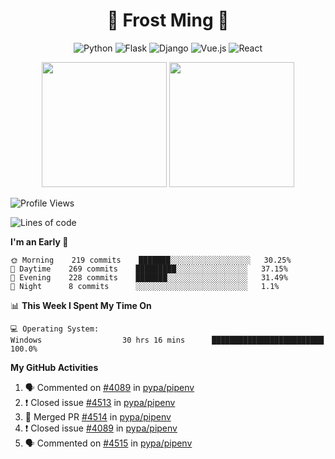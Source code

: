 <h1 align="center">🦄 Frost Ming 🐍</h1>

<div align="center">

![Python](https://img.shields.io/badge/-Python-%233776ab?logo=python&style=for-the-badge&logoColor=white)
![Flask](https://img.shields.io/badge/-Flask-%23eeeeee?logo=flask&style=for-the-badge&logoColor=black)
![Django](https://img.shields.io/badge/-Django-%23092E20?logo=django&style=for-the-badge&logoColor=white)
![Vue.js](https://img.shields.io/badge/-Vue.js-%234fc08d?logo=vue.js&style=for-the-badge&logoColor=white)
![React](https://img.shields.io/badge/-React-%2357d8fb?logo=react&style=for-the-badge&logoColor=white)

</div>

<p align="center">
  <img height="200" src="https://github-readme-stats.vercel.app/api?username=frostming&show_icons=true&theme=dracula&include_all_commits=true" />
  <img height="200" src="https://github-readme-stats.vercel.app/api/top-langs/?username=frostming&theme=dracula&show_icons=true" />
</p>

<!--START_SECTION:waka-->
![Profile Views](http://img.shields.io/badge/Profile%20Views-105-blue)

![Lines of code](https://img.shields.io/badge/From%20Hello%20World%20I%27ve%20Written-15.7%20million%20lines%20of%20code-blue)

**I'm an Early 🐤** 

```text
🌞 Morning    219 commits    ███████░░░░░░░░░░░░░░░░░░   30.25% 
🌆 Daytime    269 commits    █████████░░░░░░░░░░░░░░░░   37.15% 
🌃 Evening    228 commits    ███████░░░░░░░░░░░░░░░░░░   31.49% 
🌙 Night      8 commits      ░░░░░░░░░░░░░░░░░░░░░░░░░   1.1%

```


📊 **This Week I Spent My Time On** 

```text
💻 Operating System: 
Windows                  30 hrs 16 mins      █████████████████████████   100.0%

```


<!--END_SECTION:waka-->

**My GitHub Activities**

<!--START_SECTION:activity-->
1. 🗣 Commented on [#4089](https://github.com/pypa/pipenv/issues/4089) in [pypa/pipenv](https://github.com/pypa/pipenv)
2. ❗️ Closed issue [#4513](https://github.com/pypa/pipenv/issues/4513) in [pypa/pipenv](https://github.com/pypa/pipenv)
3. 🎉 Merged PR [#4514](https://github.com/pypa/pipenv/pull/4514) in [pypa/pipenv](https://github.com/pypa/pipenv)
4. ❗️ Closed issue [#4089](https://github.com/pypa/pipenv/issues/4089) in [pypa/pipenv](https://github.com/pypa/pipenv)
5. 🗣 Commented on [#4515](https://github.com/pypa/pipenv/issues/4515) in [pypa/pipenv](https://github.com/pypa/pipenv)
<!--END_SECTION:activity-->
